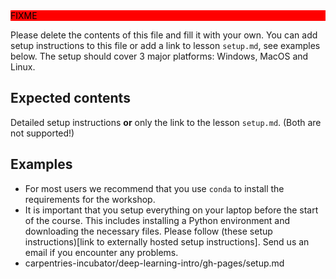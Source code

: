 <div style="background: red; color: black;">FIXME</div>

Please delete the contents of this file and fill it with your own. You can add
setup instructions to this file or add a link to lesson `setup.md`, see examples
below. The setup should cover 3 major platforms: Windows, MacOS and Linux.

## Expected contents

Detailed setup instructions **or** only the link to the lesson `setup.md`. (Both
are not supported!)

## Examples

- For most users we recommend that you use `conda` to install the requirements
  for the workshop.
- It is important that you setup everything on your laptop before the start of the course. This includes installing a Python environment and downloading the necessary files. Please follow (these setup instructions)[link to externally hosted setup instructions]. Send us an email if you encounter any problems.
- carpentries-incubator/deep-learning-intro/gh-pages/setup.md
